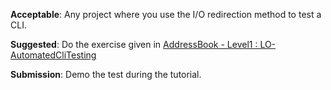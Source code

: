 <panel type="warning" header="`W2.5a` Can explain testing :star::star:" no-close>
  <include src="../../book/testing/introduction/what/full.md" />
  <panel header=":dart: Evidence" expanded>
    <include src="../../book/testing/introduction/what/q-essay-relateConcepts.md" />
  </panel>
</panel>

<panel type="warning" header="`W2.5b` Can explain regression testing :star::star:" no-close>
  <include src="../../book/testing/testingTypes/regressionTesting/what/full.md" />
  <panel header=":dart: Evidence" expanded>
    <include src="../../book/testing/testingTypes/regressionTesting/what/q-essay-explain.md" />
  </panel>
</panel>

<panel type="warning" header="`W2.5c` Can explain test automation :star::star:" no-close>
  <include src="../../book/testing/testAutomation/what/full.md" />
</panel>


<panel type="warning" header="`W2.5d` Can semi-automate testing of CLIs :star::star:" no-close>
  <include src="../../book/testing/testAutomation/testingTextUis/full.md" />
  <panel header=":dart: Evidence" expanded>  

**Acceptable**: Any project where you use the I/O redirection method to test a CLI.

**Suggested**: Do the exercise given in [AddressBook - Level1 : LO-AutomatedCliTesting](https://github.com/nus-cs2103-AY1718S1/addressbook-level1#automate-cli-testing-lo-automatedclitesting) 

**Submission**: Demo the test during the tutorial.

  </panel>
</panel>
